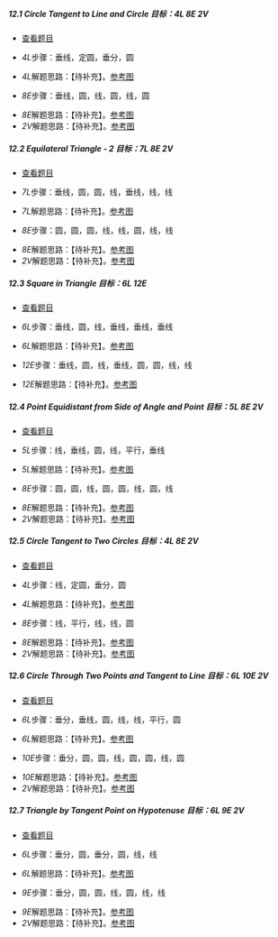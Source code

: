 ##### 12.1 Circle Tangent to Line and Circle *目标：4L 8E 2V*
- [查看题目](https://cdn.jsdelivr.net/gh/MathsFans/Euclidea/images/level/circle-tangent-c-l.png) 
+ *4L*步骤：垂线，定圆，垂分，圆
- *4L*解题思路：【待补充】。[参考图](https://cdn.jsdelivr.net/gh/MathsFans/Euclidea/solved/12.1.4L.png)
+ *8E*步骤：垂线，圆，线，圆，线，圆
- *8E*解题思路：【待补充】。[参考图](https://cdn.jsdelivr.net/gh/MathsFans/Euclidea/solved/12.1.8E.png)
- *2V*解题思路：【待补充】。[参考图](https://cdn.jsdelivr.net/gh/MathsFans/Euclidea/solved/12.1.2V.png)


##### 12.2 Equilateral Triangle - 2 *目标：7L 8E 2V*
- [查看题目](https://cdn.jsdelivr.net/gh/MathsFans/Euclidea/images/level/equilateral3.png) 
+ *7L*步骤：垂线，圆，圆，线，垂线，线，线
- *7L*解题思路：【待补充】。[参考图](https://cdn.jsdelivr.net/gh/MathsFans/Euclidea/solved/12.2.7L.png)
+ *8E*步骤：圆，圆，圆，线，线，圆，线，线
- *8E*解题思路：【待补充】。[参考图](https://cdn.jsdelivr.net/gh/MathsFans/Euclidea/solved/12.2.8E.png)
- *2V*解题思路：【待补充】。[参考图](https://cdn.jsdelivr.net/gh/MathsFans/Euclidea/solved/12.2.2V.png)


##### 12.3 Square in Triangle *目标：6L 12E*
- [查看题目](https://cdn.jsdelivr.net/gh/MathsFans/Euclidea/images/level/square-in-triangle.png) 
+ *6L*步骤：垂线，圆，线，垂线，垂线，垂线
- *6L*解题思路：【待补充】。[参考图](https://cdn.jsdelivr.net/gh/MathsFans/Euclidea/solved/12.3.6L.png)
+ *12E*步骤：垂线，圆，线，垂线，圆，圆，线，线
- *12E*解题思路：【待补充】。[参考图](https://cdn.jsdelivr.net/gh/MathsFans/Euclidea/solved/12.3.12E.png)


##### 12.4 Point Equidistant from Side of Angle and Point *目标：5L 8E 2V*
- [查看题目](https://cdn.jsdelivr.net/gh/MathsFans/Euclidea/images/level/equidistant2.png) 
+ *5L*步骤：线，垂线，圆，线，平行，垂线
- *5L*解题思路：【待补充】。[参考图](https://cdn.jsdelivr.net/gh/MathsFans/Euclidea/solved/12.4.5L.png)
+ *8E*步骤：圆，圆，线，圆，圆，线，圆，线
- *8E*解题思路：【待补充】。[参考图](https://cdn.jsdelivr.net/gh/MathsFans/Euclidea/solved/12.4.8E.png)
- *2V*解题思路：【待补充】。[参考图](https://cdn.jsdelivr.net/gh/MathsFans/Euclidea/solved/12.4.2V.png)


##### 12.5 Circle Tangent to Two Circles *目标：4L 8E 2V*
- [查看题目](https://cdn.jsdelivr.net/gh/MathsFans/Euclidea/images/level/circle-tangent-c-c.png) 
+ *4L*步骤：线，定圆，垂分，圆
- *4L*解题思路：【待补充】。[参考图](https://cdn.jsdelivr.net/gh/MathsFans/Euclidea/solved/12.5.4L.png)
+ *8E*步骤：线，平行，线，线，圆
- *8E*解题思路：【待补充】。[参考图](https://cdn.jsdelivr.net/gh/MathsFans/Euclidea/solved/12.5.8E.png)
- *2V*解题思路：【待补充】。[参考图](https://cdn.jsdelivr.net/gh/MathsFans/Euclidea/solved/12.5.2V.png)


##### 12.6 Circle Through Two Points and Tangent to Line *目标：6L 10E 2V*
- [查看题目](https://cdn.jsdelivr.net/gh/MathsFans/Euclidea/images/level/circle-tangent-p-p-l.png) 
+ *6L*步骤：垂分，垂线，圆，线，线，平行，圆
- *6L*解题思路：【待补充】。[参考图](https://cdn.jsdelivr.net/gh/MathsFans/Euclidea/solved/12.6.6L.png)
+ *10E*步骤：垂分，圆，圆，线，圆，圆，线，圆
- *10E*解题思路：【待补充】。[参考图](https://cdn.jsdelivr.net/gh/MathsFans/Euclidea/solved/12.6.10E.png)
- *2V*解题思路：【待补充】。[参考图](https://cdn.jsdelivr.net/gh/MathsFans/Euclidea/solved/12.6.2V.png)


##### 12.7 Triangle by Tangent Point on Hypotenuse *目标：6L 9E 2V*
- [查看题目](https://cdn.jsdelivr.net/gh/MathsFans/Euclidea/images/level/r-tr-by-hyp-and-tangent-pt.png) 
+ *6L*步骤：垂分，圆，垂分，圆，线，线
- *6L*解题思路：【待补充】。[参考图](https://cdn.jsdelivr.net/gh/MathsFans/Euclidea/solved/12.7.6L.png)
+ *9E*步骤：垂分，圆，圆，线，圆，线，线
- *9E*解题思路：【待补充】。[参考图](https://cdn.jsdelivr.net/gh/MathsFans/Euclidea/solved/12.7.9E.png)
- *2V*解题思路：【待补充】。[参考图](https://cdn.jsdelivr.net/gh/MathsFans/Euclidea/solved/12.7.2V.png)

